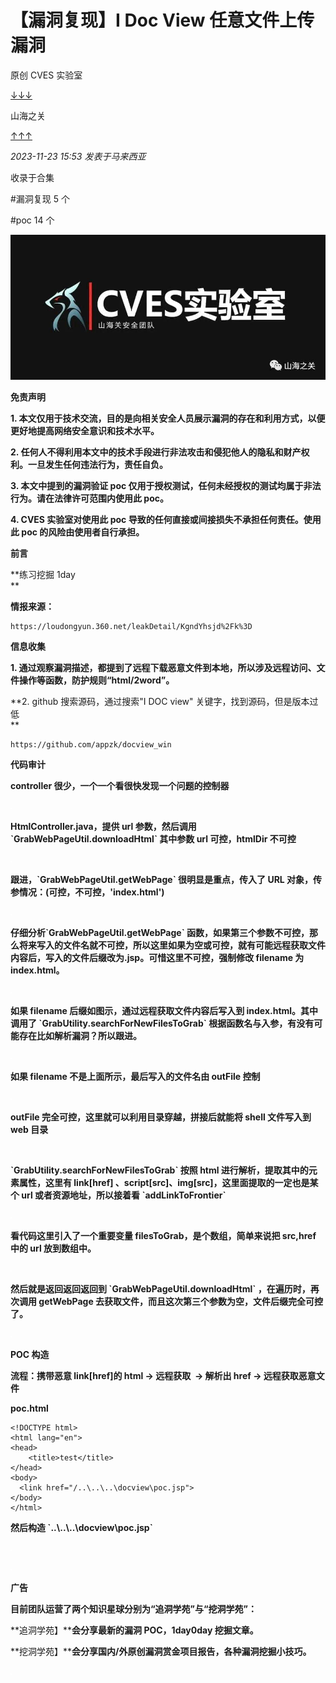 
# 【漏洞复现】I Doc View 任意文件上传漏洞

原创 CVES 实验室

[↓↓↓](javascript:)  
  
山海之关  
  
[↑↑↑](javascript:)

*2023-11-23 15:53* *发表于马来西亚*

收录于合集

#漏洞复现 5 个

#poc 14 个

![图片](assets/1700820015-9bf2e3c7539661a8fb23381a373e2adf.jpg)

**免责声明**

**1\. 本文仅用于技术交流，目的是向相关安全人员展示漏洞的存在和利用方式，以便更好地提高网络安全意识和技术水平。**

**2\. 任何人不得利用本文中的技术手段进行非法攻击和侵犯他人的隐私和财产权利。一旦发生任何违法行为，责任自负。**

**3\. 本文中提到的漏洞验证 poc 仅用于授权测试，任何未经授权的测试均属于非法行为。请在法律许可范围内使用此 poc。**

**4\. CVES 实验室对使用此 poc 导致的任何直接或间接损失不承担任何责任。使用此 poc 的风险由使用者自行承担。**

**前言**

**练习挖掘 1day  
**

**情报来源：**  

```plain
https://loudongyun.360.net/leakDetail/KgndYhsjd%2Fk%3D
```

**信息收集**

**1\. 通过观察漏洞描述，都提到了远程下载恶意文件到本地，所以涉及远程访问、文件操作等函数，防护规则“html/2word”。**

**2\. github 搜索源码，通过搜索"I DOC view" 关键字，找到源码，但是版本过低  
**

```plain
https://github.com/appzk/docview_win
```

**代码审计**

**controller 很少，一个一个看很快发现一个问题的控制器**

![图片](assets/1700820015-37d80127b73f829661c0d17b431e0b18.svg)

**HtmlController.java，提供 url 参数，然后调用 \`GrabWebPageUtil.downloadHtml\` 其中参数 url 可控，htmlDir 不可控**

![图片](assets/1700820015-37d80127b73f829661c0d17b431e0b18.svg)

**跟进，\`GrabWebPageUtil.getWebPage\` 很明显是重点，传入了 URL 对象，传参情况：(可控，不可控，'index.html')**

![图片](assets/1700820015-37d80127b73f829661c0d17b431e0b18.svg)

**仔细分析\`GrabWebPageUtil.getWebPage\` 函数，如果第三个参数不可控，那么将来写入的文件名就不可控，所以这里如果为空或可控，就有可能远程获取文件内容后，写入的文件后缀改为.jsp。可惜这里不可控，强制修改 filename 为 index.html。**

![图片](assets/1700820015-37d80127b73f829661c0d17b431e0b18.svg)

**如果 filename 后缀如图示，通过远程获取文件内容后写入到 index.html。其中调用了 \`GrabUtility.searchForNewFilesToGrab\` 根据函数名与入参，有没有可能存在比如解析漏洞？所以跟进。**

![图片](assets/1700820015-37d80127b73f829661c0d17b431e0b18.svg)

**如果 filename 不是上面所示，最后写入的文件名由 outFile 控制**

![图片](assets/1700820015-37d80127b73f829661c0d17b431e0b18.svg)

**outFile 完全可控，这里就可以利用目录穿越，拼接后就能将 shell 文件写入到 web 目录**

![图片](assets/1700820015-37d80127b73f829661c0d17b431e0b18.svg)

**\`GrabUtility.searchForNewFilesToGrab\` 按照 html 进行解析，提取其中的元素属性，这里有 link\[href\] 、script\[src\]、img\[src\]，这里面提取的一定也是某个 url 或者资源地址，所以接着看 \`addLinkToFrontier\`**

![图片](assets/1700820015-37d80127b73f829661c0d17b431e0b18.svg)

**看代码这里引入了一个重要变量 filesToGrab，是个数组，简单来说把 src,href 中的 url 放到数组中。**

![图片](assets/1700820015-37d80127b73f829661c0d17b431e0b18.svg)

**然后就是返回返回返回到 \`GrabWebPageUtil.downloadHtml\` ，在遍历时，再次调用 getWebPage 去获取文件，而且这次第三个参数为空，文件后缀完全可控了。**

![图片](assets/1700820015-37d80127b73f829661c0d17b431e0b18.svg)

**POC 构造**

**流程：携带恶意 link\[href\]的 html -> 远程获取  -> 解析出 href -> 远程获取恶意文件**

**poc.html**

```plain
<!DOCTYPE html>
<html lang="en">
<head>
    <title>test</title>
</head>
<body>
  <link href="/..\..\..\docview\poc.jsp">
</body>
</html>
```

**然后构造 \`..\\..\\..\\docview\\poc.jsp\`**

![图片](assets/1700820015-37d80127b73f829661c0d17b431e0b18.svg)

![图片](assets/1700820015-37d80127b73f829661c0d17b431e0b18.svg)

**广告**

**目前团队运营了两个知识星球分别为“追洞学苑”与“挖洞学苑”：**  

**追洞学苑】****会分享最新的漏洞 POC，1day0day 挖掘文章。**

**挖洞学苑】****会分享国内/外原创漏洞赏金项目报告，各种漏洞挖掘小技巧。**

![图片](assets/1700820015-37d80127b73f829661c0d17b431e0b18.svg)
